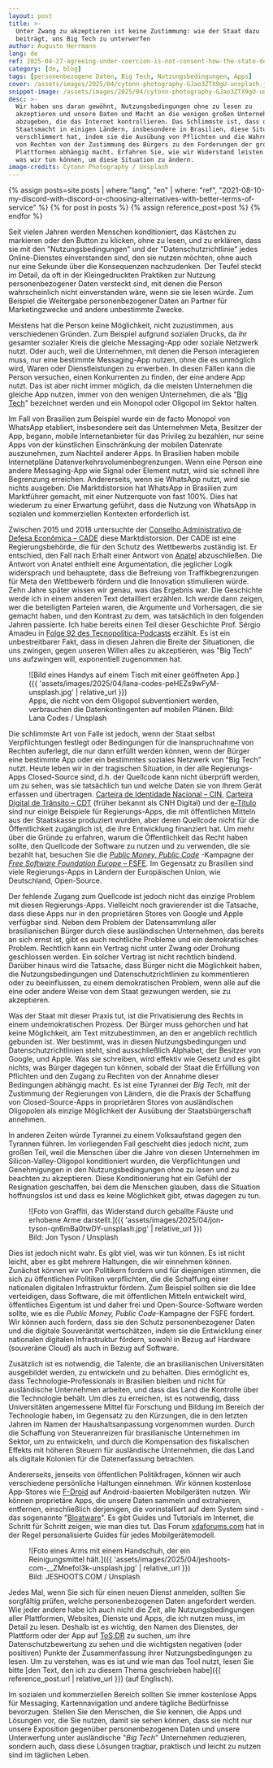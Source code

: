 ```yaml
---
layout: post
title: >-
  Unter Zwang zu akzeptieren ist keine Zustimmung: wie der Staat dazu
  beiträgt, uns Big Tech zu unterwerfen
author: Augusto Herrmann
lang: de
ref: 2025-04-27-agreeing-under-coercion-is-not-consent-how-the-state-does-contribute-to-subjugate-us-to-big-tech
category: [de, blog]
tags: [personenbezogene Daten, Big Tech, Nutzungsbedingungen, Apps]
cover: /assets/images/2025/04/cytonn-photography-GJao3ZTX9gU-unsplash.jpg
snippet-image: /assets/images/2025/04/cytonn-photography-GJao3ZTX9gU-unsplash.jpg
desc: >-
  Wir haben uns daran gewöhnt, Nutzungsbedingungen ohne zu lesen zu
  akzeptieren und unsere Daten und Macht an die wenigen großen Unternehmen
  abzugeben, die das Internet kontrollieren. Das Schlimmste ist, dass die
  Staatsmacht in einigen Ländern, insbesondere in Brasilien, diese Situation
  verschlimmert hat, indem sie die Ausübung von Pflichten und die Wahrnehmung
  von Rechten von der Zustimmung des Bürgers zu den Forderungen der großen
  Plattformen abhängig macht. Erfahren Sie, wie wir Widerstand leisten und
  was wir tun können, um diese Situation zu ändern.
image-credits: Cytonn Photography / Unsplash
---
```


{% assign posts=site.posts | where:"lang", "en" | where: "ref", "2021-08-10-my-discord-with-discord-or-choosing-alternatives-with-better-terms-of-service" %}
{% for post in posts %}
{% assign reference_post=post %}
{% endfor %}

Seit vielen Jahren werden Menschen konditioniert, das Kästchen zu
markieren oder den Button zu klicken, ohne zu lesen, und zu erklären,
dass sie mit den "Nutzungsbedingungen" und der "Datenschutzrichtlinie"
jedes Online-Dienstes einverstanden sind, den sie nutzen möchten, ohne
auch nur eine Sekunde über die Konsequenzen nachzudenken. Der Teufel
steckt im Detail, da oft in der Kleingedruckten Praktiken zur Nutzung
personenbezogener Daten versteckt sind, mit denen die Person
wahrscheinlich nicht einverstanden wäre, wenn sie sie lesen würde. Zum
Beispiel die Weitergabe personenbezogener Daten an Partner für
Marketingzwecke und andere unbestimmte Zwecke.

Meistens hat die Person keine Möglichkeit, nicht zuzustimmen, aus
verschiedenen Gründen. Zum Beispiel aufgrund sozialen Drucks, da ihr
gesamter sozialer Kreis die gleiche Messaging-App oder soziale Netzwerk
nutzt. Oder auch, weil die Unternehmen, mit denen die Person interagieren
muss, nur eine bestimmte Messaging-App nutzen, ohne die es unmöglich
wird, Waren oder Dienstleistungen zu erwerben. In diesen Fällen kann
die Person versuchen, einen Konkurrenten zu finden, der eine andere App
nutzt. Das ist aber nicht immer möglich, da die meisten Unternehmen die
gleiche App nutzen, immer von den wenigen Unternehmen, die als
"[Big Tech](https://de.wikipedia.org/wiki/Big_Tech)" bezeichnet werden
und ein Monopol oder Oligopol im Sektor halten.

Im Fall von Brasilien zum Beispiel wurde ein de facto Monopol von
WhatsApp etabliert, insbesondere seit das Unternehmen Meta, Besitzer der
App, begann, mobile Internetanbieter für das Privileg zu bezahlen, nur
seine Apps von der künstlichen Einschränkung der mobilen Datenrate
auszunehmen, zum Nachteil anderer Apps. In Brasilien haben mobile
Internetpläne Datenverkehrsvolumenbegrenzungen. Wenn eine Person eine
andere Messaging-App wie Signal oder Element nutzt, wird sie schnell ihre
Begrenzung erreichen. Andererseits, wenn sie WhatsApp nutzt, wird sie
nichts ausgeben. Die Marktdistorsion hat WhatsApp in Brasilien zum
Marktführer gemacht, mit einer Nutzerquote von fast 100%. Dies hat
wiederum zu einer Erwartung geführt, dass die Nutzung von WhatsApp in
sozialen und kommerziellen Kontexten erforderlich ist.

Zwischen 2015 und 2018 untersuchte der
[Conselho Administrativo de Defesa Econômica – CADE](https://www.gov.br/cade/pt-br)
diese Marktdistorsion. Der CADE ist eine Regierungsbehörde, die für den
Schutz des Wettbewerbs zuständig ist. Er entschied, den Fall nach Erhalt
einer Antwort von [Anatel](https://www.gov.br/anatel/pt-br)
abzuschließen. Die Antwort von Anatel enthielt eine Argumentation, die
jeglicher Logik widersprach und behauptete, dass die Befreiung von
Traffikbegrenzungen für Meta den Wettbewerb fördern und die Innovation
stimulieren würde. Zehn Jahre später wissen wir genau, was das Ergebnis
war. Die Geschichte werde ich in einem anderen Text detailliert
erzählen. Ich werde dann zeigen, wer die beteiligten Parteien
waren, die Argumente und Vorhersagen, die sie gemacht haben, und den
Kontrast zu dem, was tatsächlich in den folgenden Jahren passierte. Ich
habe bereits einen Teil dieser Geschichte Prof. Sérgio Amadeu in
[Folge 92 des Tecnopolítica-Podcasts](https://www.youtube.com/watch?v=gcJ7RnbMjE8)
erzählt. Es ist ein unbestreitbarer Fakt, dass in diesen Jahren die
Breite der Situationen, die uns zwingen, gegen unseren Willen alles zu
akzeptieren, was "Big Tech" uns aufzwingen will, exponentiell zugenommen
hat.

<figure markdown="1">
![Bild eines Handys auf einem Tisch mit einer geöffneten App.]({{ 'assets/images/2025/04/lana-codes-peHEZs9wFyM-unsplash.jpg' | relative_url }})
<figcaption>Apps, die nicht von dem Oligopol subventioniert werden, verbrauchen die Datenkontingenten auf mobilen Plänen. Bild: Lana Codes / Unsplash</figcaption>
</figure>

Die schlimmste Art von Falle ist jedoch, wenn der Staat selbst
Verpflichtungen festlegt oder Bedingungen für die Inanspruchnahme von
Rechten auferlegt, die nur dann erfüllt werden können, wenn der Bürger
eine bestimmte App oder ein bestimmtes soziales Netzwerk von “Big Tech”
nutzt. Heute leben wir in der tragischen Situation, in der alle
Regierungs-Apps Closed-Source sind, d.h. der Quellcode kann nicht
überprüft werden, um zu sehen, was sie tatsächlich tun und welche Daten
sie von Ihrem Gerät erfassen und übertragen.
[Carteira de Identidade Nacional – CIN](https://www.gov.br/governodigital/pt-br/identidade/identificacao-do-cidadao-e-carteira-de-identidade-nacional),
[Carteira Digital de Trânsito – CDT](https://www.gov.br/pt-br/apps/carteira-digital-de-transito-1)
(früher bekannt als CNH Digital) und der
[e-Título](https://www.justicaeleitoral.jus.br/titulo-eleitoral/) sind
nur einige Beispiele für Regierungs-Apps, die mit öffentlichen Mitteln
aus der Staatskasse produziert wurden, aber deren Quellcode nicht für die
Öffentlichkeit zugänglich ist, die ihre Entwicklung finanziert hat. Um
mehr über die Gründe zu erfahren, warum die Öffentlichkeit das Recht
haben sollte, den Quellcode der Software zu nutzen und zu verwenden, die
sie bezahlt hat, besuchen Sie die
[*Public Money, Public Code*](https://publiccode.eu/de/) -Kampagne der
[*Free Software Foundation Europe* – FSFE](https://fsfe.org/index.de.html).
Im Gegensatz zu Brasilien sind viele Regierungs-Apps in Ländern der
Europäischen Union, wie Deutschland, Open-Source.

Der fehlende Zugang zum Quellcode ist jedoch nicht das einzige Problem
mit diesen Regierungs-Apps. Vielleicht noch gravierender ist die
Tatsache, dass diese Apps nur in den proprietären Stores von Google und
Apple verfügbar sind. Neben dem Problem der Datensammlung aller
brasilianischen Bürger durch diese ausländischen Unternehmen, das bereits
an sich ernst ist, gibt es auch rechtliche Probleme und ein
demokratisches Problem. Rechtlich kann ein Vertrag nicht unter Zwang oder
Drohung geschlossen werden. Ein solcher Vertrag ist nicht rechtlich
bindend. Darüber hinaus wird die Tatsache, dass Bürger nicht die
Möglichkeit haben, die Nutzungsbedingungen und Datenschutzrichtlinien zu
kommentieren oder zu beeinflussen, zu einem demokratischen Problem, wenn
alle auf die eine oder andere Weise von dem Staat gezwungen werden, sie
zu akzeptieren.

Was der Staat mit dieser Praxis tut, ist die Privatisierung des Rechts in
einem undemokratischen Prozess. Der Bürger muss gehorchen und hat keine
Möglichkeit, am Text mitzubestimmen, an den er angeblich rechtlich
gebunden ist. Wer bestimmt, was in diesen Nutzungsbedingungen und
Datenschutzrichtlinien steht, sind ausschließlich Alphabet, der Besitzer
von Google, und Apple. Was sie schreiben, wird effektiv wie Gesetz und es
gibt nichts, was Bürger dagegen tun können, sobald der Staat die
Erfüllung von Pflichten und den Zugang zu Rechten von der Annahme dieser
Bedingungen abhängig macht. Es ist eine Tyrannei der *Big Tech*, mit der
Zustimmung der Regierungen von Ländern, die die Praxis der Schaffung von
Closed-Source-Apps in proprietären Stores von ausländischen Oligopolen
als einzige Möglichkeit der Ausübung der Staatsbürgerschaft annehmen.

In anderen Zeiten würde Tyrannei zu einem Volksaufstand gegen den
Tyrannen führen. Im vorliegenden Fall geschieht dies jedoch nicht, zum
großen Teil, weil die Menschen über die Jahre von diesen Unternehmen im
Silicon-Valley-Oligopol konditioniert wurden, die Verpflichtungen und
Genehmigungen in den Nutzungsbedingungen ohne zu lesen und zu beachten zu
akzeptieren. Diese Konditionierung hat ein Gefühl der Resignation
geschaffen, bei dem die Menschen glauben, dass die Situation hoffnungslos
ist und dass es keine Möglichkeit gibt, etwas dagegen zu tun.

<figure markdown="1">
![Foto von Graffiti, das Widerstand durch geballte Fäuste und erhobene Arme darstellt.]({{ 'assets/images/2025/04/jon-tyson-qn6mBa0twDY-unsplash.jpg' | relative_url }})
<figcaption>Bild: Jon Tyson / Unsplash</figcaption>
</figure>

Dies ist jedoch nicht wahr. Es gibt viel, was wir tun können. Es ist
nicht leicht, aber es gibt mehrere Haltungen, die wir einnehmen können.
Zunächst können wir von Politikern fordern und für diejenigen stimmen,
die sich zu öffentlichen Politiken verpflichten, die die Schaffung einer
nationalen digitalen Infrastruktur fördern. Zum Beispiel sollten sie die
Idee verteidigen, dass Software, die mit öffentlichen Mitteln entwickelt
wird, öffentliches Eigentum ist und daher frei und Open-Source-Software
werden sollte, wie es die *Public Money, Public Code*-Kampagne der FSFE
fordert. Wir können auch fordern, dass sie den Schutz personenbezogener
Daten und die digitale Souveränität wertschätzen, indem sie die
Entwicklung einer nationalen digitalen Infrastruktur fördern, sowohl in
Bezug auf Hardware (souveräne Cloud) als auch in Bezug auf Software.

Zusätzlich ist es notwendig, die Talente, die an brasilianischen
Universitäten ausgebildet werden, zu entwickeln und zu behalten. Dies
ermöglicht es, dass Technologie-Professionals in Brasilien bleiben und
nicht für ausländische Unternehmen arbeiten, und dass das Land die
Kontrolle über die Technologie behält. Um dies zu erreichen, ist es
notwendig, dass Universitäten angemessene Mittel für Forschung und
Bildung im Bereich der Technologie haben, im Gegensatz zu den Kürzungen,
die in den letzten Jahren im Namen der Haushaltsanpassung vorgenommen
wurden. Durch die Schaffung von Steueranreizen für brasilianische
Unternehmen im Sektor, um zu entwickeln, und durch die Kompensation des
fiskalischen Effekts mit höheren Steuern für ausländische Unternehmen,
die das Land als digitale Kolonien für die Datenerfassung betrachten.

Andererseits, jenseits von öffentlichen Politikfragen, können wir auch
verschiedene persönliche Haltungen einnehmen. Wir können kostenlose
App-Stores wie [F-Droid](https://f-droid.org/) auf Android-basierten
Mobilgeräten nutzen. Wir können proprietäre Apps, die unsere Daten
sammeln und extrahieren, entfernen, einschließlich derjenigen, die
vorinstalliert auf dem System sind - das sogenannte
"[Bloatware](https://de.wikipedia.org/wiki/Bloatware)". Es gibt Guides
und Tutorials im Internet, die Schritt für Schritt zeigen, wie man dies
tut. Das Forum [xdaforums.com](https://xdaforums.com/) hat in der Regel
personalisierte Guides für jedes Mobilgerätemodell.

<figure markdown="1">
![Foto eines Arms mit einem Handschuh, der ein Reinigungsmittel hält.]({{ 'assets/images/2025/04/jeshoots-com-__ZMnefoI3k-unsplash.jpg' | relative_url }})
<figcaption>Bild: JESHOOTS.COM / Unsplash</figcaption>
</figure>

Jedes Mal, wenn Sie sich für einen neuen Dienst anmelden, sollten Sie
sorgfältig prüfen, welche personenbezogenen Daten angefordert werden. Wie
jeder andere habe ich auch nicht die Zeit, alle Nutzungsbedingungen aller
Plattformen, Websites, Dienste und Apps, die ich nutzen muss, im Detail
zu lesen. Deshalb ist es wichtig, den Namen des Dienstes, der Plattform
oder der App auf [ToS;DR](https://tosdr.org/de) zu suchen, um ihre
Datenschutzbewertung zu sehen und die wichtigsten negativen (oder
positiven) Punkte der Zusammenfassung ihrer Nutzungsbedingungen zu lesen.
Um zu verstehen, was es ist und wie man das Tool nutzt, lesen Sie bitte
[den Text, den ich zu diesem Thema geschrieben habe]({{
reference_post.url | relative_url }}) (auf Englisch).

Im sozialen und kommerziellen Bereich sollten Sie immer kostenlose Apps
für Messaging, Kartennavigation und andere tägliche Bedürfnisse
bevorzugen. Stellen Sie den Menschen, die Sie kennen, die Apps und
Lösungen vor, die Sie nutzen, damit sie sehen können, dass sie nicht nur
unsere Exposition gegenüber personenbezogenen Daten und unsere
Unterwerfung unter ausländische "*Big Tech*" Unternehmen reduzieren,
sondern auch, dass diese Lösungen tragbar, praktisch und leicht zu nutzen
sind im täglichen Leben.
